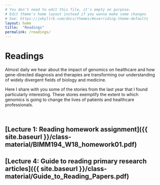 ```yaml
---
# You don't need to edit this file, it's empty on purpose.
# Edit theme's home layout instead if you wanna make some changes
# See: https://jekyllrb.com/docs/themes/#overriding-theme-defaults
layout: home
title:  "Readings"
permalink: /readings/
---
```


# Readings

Almost daily we hear about the impact of genomics on healthcare and how gene-directed diagnosis and therapies are transforming our understanding of widely divergent fields of biology and medicine.  

Here I share with you some of the stories from the last year that I found particularly interesting. These stores exemplify the extent to which genomics is going to change the lives of patients and healthcare professionals.  

<br> 

## [Lecture 1:  Reading homework assignment]({{ site.baseurl }}/class-material/BIMM194_W18_homework01.pdf)  

## [Lecture 4:  Guide to reading primary research articles]({{ site.baseurl }}/class-material/Guide_to_Reading_Papers.pdf)  